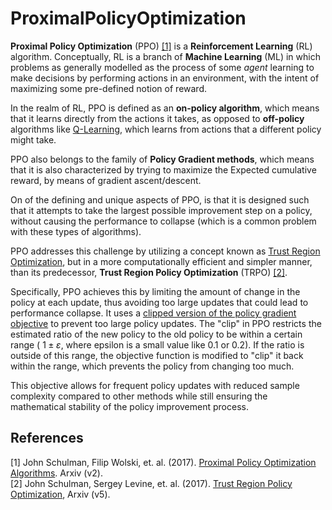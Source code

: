 <script type="text/javascript" async
  src="https://cdnjs.cloudflare.com/ajax/libs/mathjax/2.7.7/MathJax.js?config=TeX-MML-AM_CHTML">
</script>

# ProximalPolicyOptimization

**Proximal Policy Optimization** (PPO) [[1]](#1) is a __Reinforcement Learning__ (RL) algorithm.
Conceptually, RL is a branch of __Machine Learning__ (ML) in which problems as generally modelled as 
the process of some _agent_ learning to make decisions by performing 
actions in an environment, with the intent of maximizing some pre-defined 
notion of reward.

In the realm of RL, PPO is defined as an **on-policy algorithm**, which means that it learns directly from the actions
it takes, as opposed to **off-policy** algorithms like [Q-Learning](https://en.wikipedia.org/wiki/Q-learning), which learns
from actions that a different policy might take.

PPO also belongs to the family of **Policy Gradient methods**, which means that it is also characterized
by trying to maximize the Expected cumulative reward, by means of gradient ascent/descent.

On of the defining and unique aspects of PPO, is that it is designed such that it attempts to take the 
largest possible improvement step on a policy, without causing the performance to collapse (which is a 
common problem with these types of algorithms).

PPO addresses this challenge by utilizing a concept known as [Trust Region Optimization](https://en.wikipedia.org/wiki/Trust_region), but in a more computationally efficient 
and simpler manner, than its predecessor, **Trust Region Policy Optimization** (TRPO) [[2]](#2). 

Specifically, PPO achieves this by limiting the amount of change in the policy at each update, thus 
avoiding too large updates that could lead to performance collapse. It uses a [clipped version of the 
policy gradient objective](https://huggingface.co/learn/deep-rl-course/unit8/clipped-surrogate-objective) to prevent 
too large policy updates. The "clip" in PPO restricts the estimated ratio of the new policy to the old
policy to be within a certain range ( $1\pm \varepsilon$, where epsilon is a small value like 0.1 or 0.2). If the ratio is outside of this range, the objective function is modified to "clip" it back within the range, which prevents the policy from changing too much.

This objective allows for frequent policy updates with reduced sample complexity compared to other methods while still ensuring the mathematical stability of the policy improvement process.


## References
<a id="1">[1]</a> John Schulman, Filip Wolski, et. al. (2017). [Proximal Policy Optimization Algorithms](https://arxiv.org/abs/1707.06347). Arxiv (v2). <br>
<a id="2">[2]</a> John Schulman, Sergey Levine, et. al. (2017). [Trust Region Policy Optimization](https://arxiv.org/abs/1502.05477), Arxiv (v5).
